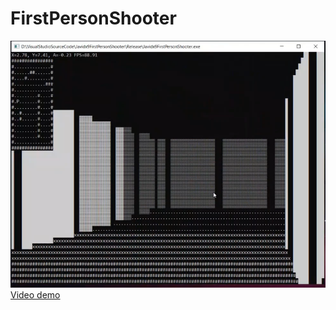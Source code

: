 # FirstPersonShooter <br>
![Thumbnail](https://github.com/surfwed/FirstPersonShooter/blob/master/Javidx9FirstPersonShooter/thumbnail.png) <br>
[Video demo](https://www.youtube.com/watch?v=E4jW8iypQvE)
